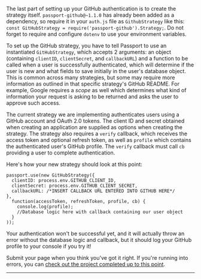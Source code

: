 <div class="challenge-instructions"><div><section id="description">
<p>The last part of setting up your GitHub authentication is to create the strategy itself. <code>passport-github@~1.1.0</code> has already been added as a dependency, so require it in your <code>auth.js</code> file as <code>GithubStrategy</code> like this: <code>const GitHubStrategy = require('passport-github').Strategy;</code>. Do not forget to require and configure <code>dotenv</code> to use your environment variables.</p>
<p>To set up the GitHub strategy, you have to tell Passport to use an instantiated <code>GitHubStrategy</code>, which accepts 2 arguments: an object (containing <code>clientID</code>, <code>clientSecret</code>, and <code>callbackURL</code>) and a function to be called when a user is successfully authenticated, which will determine if the user is new and what fields to save initially in the user's database object. This is common across many strategies, but some may require more information as outlined in that specific strategy's GitHub README. For example, Google requires a <em>scope</em> as well which determines what kind of information your request is asking to be returned and asks the user to approve such access.</p>
<p>The current strategy we are implementing authenticates users using a GitHub account and OAuth 2.0 tokens. The client ID and secret obtained when creating an application are supplied as options when creating the strategy. The strategy also requires a <code>verify</code> callback, which receives the access token and optional refresh token, as well as <code>profile</code> which contains the authenticated user's GitHub profile. The <code>verify</code> callback must call <code>cb</code> providing a user to complete authentication.</p>
<p>Here's how your new strategy should look at this point:</p>
<pre class="language-js" tabindex="0"><code class="language-js">passport<span class="token punctuation">.</span><span class="token function">use</span><span class="token punctuation">(</span><span class="token keyword">new</span> <span class="token class-name">GitHubStrategy</span><span class="token punctuation">(</span><span class="token punctuation">{</span>
  <span class="token literal-property property">clientID</span><span class="token operator">:</span> process<span class="token punctuation">.</span>env<span class="token punctuation">.</span><span class="token constant">GITHUB_CLIENT_ID</span><span class="token punctuation">,</span>
  <span class="token literal-property property">clientSecret</span><span class="token operator">:</span> process<span class="token punctuation">.</span>env<span class="token punctuation">.</span><span class="token constant">GITHUB_CLIENT_SECRET</span><span class="token punctuation">,</span>
  <span class="token literal-property property">callbackURL</span><span class="token operator">:</span> <span class="token comment">/*INSERT CALLBACK URL ENTERED INTO GITHUB HERE*/</span>
<span class="token punctuation">}</span><span class="token punctuation">,</span>
  <span class="token keyword">function</span><span class="token punctuation">(</span><span class="token parameter">accessToken<span class="token punctuation">,</span> refreshToken<span class="token punctuation">,</span> profile<span class="token punctuation">,</span> cb</span><span class="token punctuation">)</span> <span class="token punctuation">{</span>
    console<span class="token punctuation">.</span><span class="token function">log</span><span class="token punctuation">(</span>profile<span class="token punctuation">)</span><span class="token punctuation">;</span>
    <span class="token comment">//Database logic here with callback containing our user object</span>
  <span class="token punctuation">}</span>
<span class="token punctuation">)</span><span class="token punctuation">)</span><span class="token punctuation">;</span>
</code></pre>
<p>Your authentication won't be successful yet, and it will actually throw an error without the database logic and callback, but it should log your GitHub profile to your console if you try it!</p>
<p>Submit your page when you think you've got it right. If you're running into errors, you can <a href="https://gist.github.com/camperbot/ff3a1166684c1b184709ac0bee30dee6" rel="noopener noreferrer nofollow" target="_blank">check out the project completed up to this point</a>.</p>
</section></div><hr/></div>